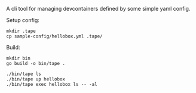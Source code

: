 A cli tool for managing devcontainers defined by some simple yaml config.

Setup config:
```
mkdir .tape
cp sample-config/hellobox.yml .tape/
```

Build: 
```
mkdir bin
go build -o bin/tape .
```

```
./bin/tape ls
./bin/tape up hellobox
./bin/tape exec hellobox ls -- -al
```